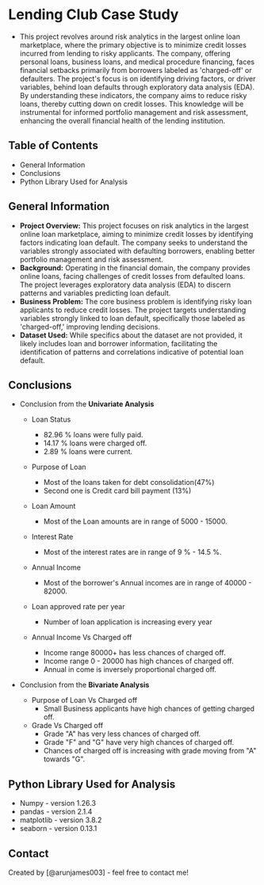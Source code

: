 # Lending Club Case Study
- This project revolves around risk analytics in the largest online loan marketplace, where the primary objective is to minimize credit losses incurred from lending to risky applicants. The company, offering personal loans, business loans, and medical procedure financing, faces financial setbacks primarily from borrowers labeled as 'charged-off' or defaulters. The project's focus is on identifying driving factors, or driver variables, behind loan defaults through exploratory data analysis (EDA). By understanding these indicators, the company aims to reduce risky loans, thereby cutting down on credit losses. This knowledge will be instrumental for informed portfolio management and risk assessment, enhancing the overall financial health of the lending institution.


## Table of Contents
* General Information
* Conclusions
* Python Library Used for Analysis


## General Information
- **Project Overview:** This project focuses on risk analytics in the largest online loan marketplace, aiming to minimize credit losses by identifying factors indicating loan default. The company seeks to understand the variables strongly associated with defaulting borrowers, enabling better portfolio management and risk assessment.
- **Background:** Operating in the financial domain, the company provides online loans, facing challenges of credit losses from defaulted loans. The project leverages exploratory data analysis (EDA) to discern patterns and variables predicting loan default.
- **Business Problem:** The core business problem is identifying risky loan applicants to reduce credit losses. The project targets understanding variables strongly linked to loan default, specifically those labeled as 'charged-off,' improving lending decisions.
- **Dataset Used:** While specifics about the dataset are not provided, it likely includes loan and borrower information, facilitating the identification of patterns and correlations indicative of potential loan default.



## Conclusions
- Conclusion from the **Univariate Analysis**
    - Loan Status
        - 82.96 % loans were fully paid.
        - 14.17 % loans were charged off.
        - 2.89 % loans were current.
        
    - Purpose of Loan
        - Most of the loans taken for debt consolidation(47%)
        - Second one is Credit card bill payment (13%)
    - Loan Amount
        - Most of the Loan amounts are in range of 5000 - 15000.
    - Interest Rate
        - Most of the interest rates are in range of 9 % - 14.5 %.
    - Annual Income
        - Most of the borrower's Annual incomes are in range of 40000 - 82000.
    - Loan approved rate per year
        - Number of loan application is increasing every year
    - Annual Income Vs Charged off
        - Income range 80000+ has less chances of charged off.
        - Income range 0 - 20000 has high chances of charged off.
        - Annual in come is inversely proportional charged off.

- Conclusion from the **Bivariate Analysis**
    - Purpose of Loan Vs Charged off
        - Small Business applicants have high chances of getting charged off.
    - Grade Vs Charged off
        - Grade "A" has very less chances of charged off.
        - Grade "F" and "G" have very high chances of charged off.
        - Chances of charged off is increasing with grade moving from "A" towards "G".



## Python Library Used for Analysis
- Numpy - version 1.26.3
- pandas - version 2.1.4
- matplotlib - version 3.8.2
- seaborn - version 0.13.1



## Contact
Created by [@arunjames003] - feel free to contact me!

